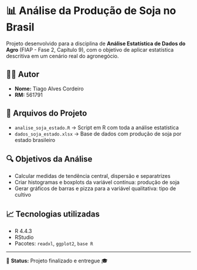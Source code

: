 # 📊 Análise da Produção de Soja no Brasil

Projeto desenvolvido para a disciplina de **Análise Estatística de Dados do Agro** (FIAP - Fase 2, Capítulo 9), com o objetivo de aplicar estatística descritiva em um cenário real do agronegócio.

## 👨‍💻 Autor

- **Nome:** Tiago Alves Cordeiro  
- **RM:** 561791  

## 📁 Arquivos do Projeto

- `analise_soja_estado.R` → Script em R com toda a análise estatística
- `dados_soja_estado.xlsx` → Base de dados com produção de soja por estado brasileiro

## 🔍 Objetivos da Análise

- Calcular medidas de tendência central, dispersão e separatrizes
- Criar histogramas e boxplots da variável contínua: produção de soja
- Gerar gráficos de barras e pizza para a variável qualitativa: tipo de cultivo

## 📈 Tecnologias utilizadas

- R 4.4.3
- RStudio
- Pacotes: `readxl`, `ggplot2`, `base R`

---

📌 **Status:** Projeto finalizado e entregue 🎓
